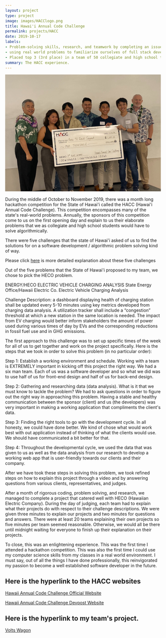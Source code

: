 ```yaml
---
layout: project
type: project
image: images/HACClogo.png
title: Hawai'i Annual Code Challenge
permalink: projects/HACC
date: 2019-10-17
labels:
- Problem-solving skills, research, and teamwork by completing an issue for the State of Hawai'i
- using real world problems to familiarize ourselves of full stack development of a web application.
- Placed top 3 (3rd place) in a team of 50 collegiate and high school teams across the State of Hawai'i
summary: The HACC experience.
---
```


<img class="ui medium right floated rounded image" src="../images/HACCgrouppic.jpg">

During the middle of October to November 2019, there was a month long hackathon competition for the State of Hawai'i called the HACC (Hawai'i Annual Code Challenge).  This competition encompasses many of the state's real-world problems.  Annually, the sponsors of this competition come to us on the first opening day and explain to us their elaborate problems that we as collegiate and high school students would have to solve algorithmically.  

There were five challenges that the state of Hawai'i asked of us to find the solutions for on a software development / algorithmic problem solving kind of way.

Please click [here](https://hacc.hawaii.gov/#challenges_anchor) is more detailed explanation about these five challenges

Out of the five problems that the State of Hawai'i proposed to my team, we chose to pick the HECO problem.  

ENERGY/HECO ELECTRIC VEHICLE CHARGING ANALYSIS
State Energy Office/Hawaii Electric Co. Electric Vehicle Charging Analysis

Challenge Description: a dashboard displaying health of charging station shall be updated every 5-10 minutes using key metrics developed from charging data analysis. A utilization tracker shall include a “congestion” threshold at which a new station in the same location is needed. The impact from EV charging would better inform stakeholders the amount of power used during various times of day by EVs and the corresponding reductions in fossil fuel use and in GHG emissions.

The first approach to this challenge was to set up specific times of the week for all of us to get together and work on the project specifically.  Here is the steps that we took in order to solve this problem (in no particular order):

Step 1:  Establish a working environment and schedule.  Working with a team is EXTREMELY important in kicking off this project the right way.  We had a six man team.  Each of us was a software developer and so what we did was to use half of us for front-end design and half of us for back-end design.  

Step 2:  Gathering and researching data (data analysis).  What is it that we must know to tackle the problem?  We had to ask questions in order to figure out the right way in approaching this problem.  Having a stable and healthy communication between the sponsor (client) and us (the developers) was very important in making a working application that compliments the client's data. 

Step 3: Finding the right tools to go with the development cycle.  In all honesty, we could have done better.  We kind of chose what would work best with out application instead of thinking of what the clients would use.  We should have communicated a bit better for that.  

Step 4:  Throughout the developmental cycle, we used the data that was given to us as well as the data analysis from our research to develop a working web app that is user-friendly towards our clients and their company. 

After we have took these steps in solving this problem, we took refined steps on how to explain this project through a video and by answering questions from various clients, representatives, and judges.  

After a month of rigorous coding, problem solving, and research, we managed to complete a project that catered well with HECO (Hawaiian Electric Company).  During the day of judging, each team had to explain what their projects do with respect to their challenge descriptions.  We were given three minutes to explain our projects and two minutes for questions and answers.  There were at least 20 teams explaining their own projects so five minutes per team seemed reasonable.  Otherwise, we would all be there until midnight waiting for everyone to finish up their explanation on their projects.  

To close, this was an enlightening experience.  This was the first time I attended a hackathon competition.  This was also the first time I could use my computer science skills from my classes in a real world environment.  I must say, out of all the things I have done professionally, this reinvigorated my passion to become a well established software developer in the future.

## Here is the hyperlink to the HACC websites
[Hawaii Annual Code Challenge Official Website](https://hacc.hawaii.gov/)

[Hawaii Annual Code Challenge Devpost Website](https://hacc2019.devpost.com/)

## Here is the hyperlink to my team's project.
[Volts Wagon](https://devpost.com/software/volts-wagon)
 

